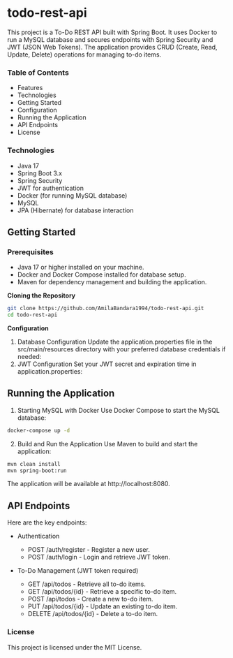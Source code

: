 # todo-rest-api
This project is a To-Do REST API built with Spring Boot. It uses Docker to run a MySQL database and secures endpoints with Spring Security and JWT (JSON Web Tokens). The application provides CRUD (Create, Read, Update, Delete) operations for managing to-do items.

### Table of Contents
* Features
* Technologies
*  Getting Started
* Configuration
*  Running the Application
*  API Endpoints
*  License

### Technologies

* Java 17
* Spring Boot 3.x
* Spring Security
* JWT for authentication
* Docker (for running MySQL database)
* MySQL
* JPA (Hibernate) for database interaction

## Getting Started

### Prerequisites
* Java 17 or higher installed on your machine.
* Docker and Docker Compose installed for database setup.
* Maven for dependency management and building the application.

**Cloning the Repository**

```bash
git clone https://github.com/AmilaBandara1994/todo-rest-api.git
cd todo-rest-api
```
**Configuration**
1. Database Configuration
   Update the application.properties file in the src/main/resources directory with your preferred database credentials if needed:
2. JWT Configuration
   Set your JWT secret and expiration time in application.properties:


## Running the Application
1. Starting MySQL with Docker
Use Docker Compose to start the MySQL database:

```bash
docker-compose up -d
```
2. Build and Run the Application
Use Maven to build and start the application:

```bash
mvn clean install
mvn spring-boot:run
```
The application will be available at http://localhost:8080.

## API Endpoints
Here are the key endpoints:

* Authentication

    * POST /auth/register - Register a new user.
    * POST /auth/login - Login and retrieve JWT token.
* To-Do Management (JWT token required)

    * GET /api/todos - Retrieve all to-do items.
  *   GET /api/todos/{id} - Retrieve a specific to-do item.
  * POST /api/todos - Create a new to-do item.
  * PUT /api/todos/{id} - Update an existing to-do item.
  * DELETE /api/todos/{id} - Delete a to-do item.
  
### License
  This project is licensed under the MIT License.